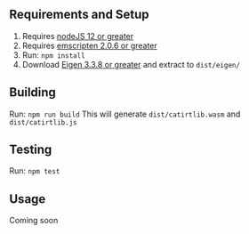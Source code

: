 ## Requirements and Setup
1. Requires [nodeJS 12 or greater](https://nodejs.org/)
2. Requires [emscripten 2.0.6 or greater](https://emscripten.org/docs/getting_started/downloads.html)
3. Run: `npm install`
4. Download [Eigen 3.3.8 or greater](https://gitlab.com/libeigen/eigen/-/releases) and extract to `dist/eigen/`

## Building
Run: `npm run build`
This will generate `dist/catirtlib.wasm` and `dist/catirtlib.js`

## Testing
Run: `npm test`

## Usage
Coming soon
